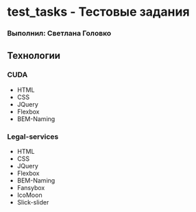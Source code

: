 # test_tasks - Тестовые задания

### Выполнил: Светлана Головко

## Технологии

### CUDA

- HTML
- CSS
- JQuery
- Flexbox
- BEM-Naming

### Legal-services

- HTML
- CSS
- JQuery
- Flexbox
- BEM-Naming
- Fansybox
- IcoMoon
- Slick-slider